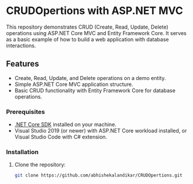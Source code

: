 # CRUDOpertions with ASP.NET MVC

This repository demonstrates CRUD (Create, Read, Update, Delete) operations using ASP.NET Core MVC and Entity Framework Core. It serves as a basic example of how to build a web application with database interactions.


## Features

- Create, Read, Update, and Delete operations on a demo entity.
- Simple ASP.NET Core MVC application structure.
- Basic CRUD functionality with Entity Framework Core for database operations.

### Prerequisites

- [.NET Core SDK](https://dotnet.microsoft.com/download) installed on your machine.
- Visual Studio 2019 (or newer) with ASP.NET Core workload installed, or Visual Studio Code with C# extension.

### Installation

1. Clone the repository:

   ```bash
   git clone https://github.com/abhishekalandikar/CRUDOpertions.git
